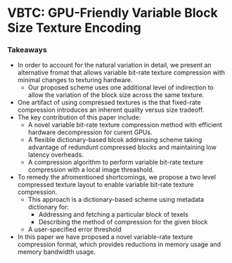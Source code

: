 # VBTC: GPU-Friendly Variable Block Size Texture Encoding  

### Takeaways
- In order to account for the natural variation in detail, we present an alternative fromat that allows variable bit-rate texture compression with minimal changes to texturing hardware.
  - Our proposed scheme uses one additional level of indirection to allow the variation of the block size across the same texture.
- One artifact of using compressed textures is the that fixed-rate compression introduces an inherent quality versus size tradeoff.
- The key contribution of this paper include:
  - A novel variable bit-rate texture compression method with efficient hardware decompression for curent GPUs.
  - A flexible dictionary-based blcok addressing scheme taking advantage of redundunt compressed blocks and maintaining low latency overheads.
  - A compression algorithm to perform variable bit-rate texture compression with a local image threashold.
- To remedy the afromentioned shortcomings, we propose a two level compressed texture layout to enable variable bit-rate texture compression. 
  - This approach is a dictionary-based scheme using metadata dictionary for:
    - Addressing and fetching a particular block of texels
    - Describing the method of compression for the given block
  - A user-specified error threshold 
- In this paper we have proposed a novel variable-rate texture compression format, which provides reductions in memory usage and memory bandwidth usage.